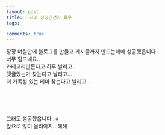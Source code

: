 ```yaml
---
layout: post
title: 드디어 성공인건가 화우
tags:

comments: true
---
```


장장 며칠만에 블로그를 만들고 게시글까지 만드는데에 성공했읍니다.. <br>
너무 힘드네요..<br>
카테고리만든다고 하루 날리고... <br>
댓글있는거 찾는다고 날리고... <br>
더 가독성 있는 테마 찾는다고 날리고... <br>

<br><br><br>

그래도 성공했읍니다..ㅎ <br>
앞으로 많이 올려야지.. 헤헤
